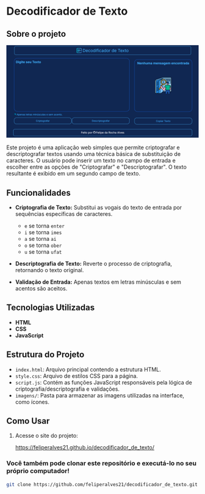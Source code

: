 # Decodificador de Texto

## Sobre o projeto

![Web 1](https://github.com/feliperalves21/decodificador_de_texto/blob/master/assets/tela_decodificador.png)

Este projeto é uma aplicação web simples que permite criptografar e descriptografar textos usando uma técnica básica de substituição de caracteres. O usuário pode inserir um texto no campo de entrada e escolher entre as opções de "Criptografar" e "Descriptografar". O texto resultante é exibido em um segundo campo de texto.

## Funcionalidades

- **Criptografia de Texto:** Substitui as vogais do texto de entrada por sequências específicas de caracteres.
  - `e` se torna `enter`
  - `i` se torna `imes`
  - `a` se torna `ai`
  - `o` se torna `ober`
  - `u` se torna `ufat`

- **Descriptografia de Texto:** Reverte o processo de criptografia, retornando o texto original.

- **Validação de Entrada:** Apenas textos em letras minúsculas e sem acentos são aceitos.

## Tecnologias Utilizadas

- **HTML**
- **CSS** 
- **JavaScript** 

## Estrutura do Projeto

- `index.html`: Arquivo principal contendo a estrutura HTML.
- `style.css`: Arquivo de estilos CSS para a página.
- `script.js`: Contém as funções JavaScript responsáveis pela lógica de criptografia/descriptografia e validações.
- `imagens/`: Pasta para armazenar as imagens utilizadas na interface, como ícones.

## Como Usar

1. Acesse o site do projeto:

   https://feliperalves21.github.io/decodificador_de_texto/

### Você também pode clonar este repositório e executá-lo no seu próprio computador!

   ```bash
   git clone https://github.com/feliperalves21/decodificador_de_texto.git

